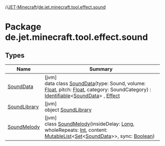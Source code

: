 //[JET-Minecraft](../../index.md)/[de.jet.minecraft.tool.effect.sound](index.md)

# Package de.jet.minecraft.tool.effect.sound

## Types

| Name | Summary |
|---|---|
| [SoundData](-sound-data/index.md) | [jvm]<br>data class [SoundData](-sound-data/index.md)(type: Sound, volume: [Float](https://kotlinlang.org/api/latest/jvm/stdlib/kotlin/-float/index.html), pitch: [Float](https://kotlinlang.org/api/latest/jvm/stdlib/kotlin/-float/index.html), category: SoundCategory) : [Identifiable](../../../JET-Native/-j-e-t--native/de.jet.library.tool.smart.identification/-identifiable/index.md)&lt;[SoundData](-sound-data/index.md)&gt; , [Effect](../de.jet.minecraft.tool.effect/-effect/index.md) |
| [SoundLibrary](-sound-library/index.md) | [jvm]<br>object [SoundLibrary](-sound-library/index.md) |
| [SoundMelody](-sound-melody/index.md) | [jvm]<br>class [SoundMelody](-sound-melody/index.md)(insideDelay: [Long](https://kotlinlang.org/api/latest/jvm/stdlib/kotlin/-long/index.html), wholeRepeats: [Int](https://kotlinlang.org/api/latest/jvm/stdlib/kotlin/-int/index.html), content: [MutableList](https://kotlinlang.org/api/latest/jvm/stdlib/kotlin.collections/-mutable-list/index.html)&lt;[Set](https://kotlinlang.org/api/latest/jvm/stdlib/kotlin.collections/-set/index.html)&lt;[SoundData](-sound-data/index.md)&gt;&gt;, sync: [Boolean](https://kotlinlang.org/api/latest/jvm/stdlib/kotlin/-boolean/index.html)) |
